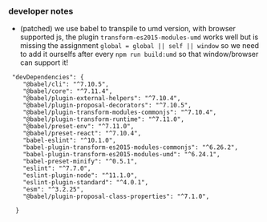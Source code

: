 ### developer notes
- (patched) we use babel to transpile to umd version, with browser supported js, the plugin `transform-es2015-modules-umd` works well but is missing the assignment `global = global || self || window` so we need to add it ourselfs after every `npm run build:umd` so that window/browser can support it!
```
 "devDependencies": {
    "@babel/cli": "^7.10.5",
    "@babel/core": "^7.11.4",
    "@babel/plugin-external-helpers": "^7.10.4",
    "@babel/plugin-proposal-decorators": "^7.10.5",
    "@babel/plugin-transform-modules-commonjs": "^7.10.4",
    "@babel/plugin-transform-runtime": "^7.11.0",
    "@babel/preset-env": "^7.11.0",
    "@babel/preset-react": "^7.10.4",
    "babel-eslint": "^10.1.0",
    "babel-plugin-transform-es2015-modules-commonjs": "^6.26.2",
    "babel-plugin-transform-es2015-modules-umd": "^6.24.1",
    "babel-preset-minify": "^0.5.1",
    "eslint": "^7.7.0",
    "eslint-plugin-node": "^11.1.0",
    "eslint-plugin-standard": "^4.0.1",
    "esm": "^3.2.25",
    "@babel/plugin-proposal-class-properties": "^7.1.0",

  }

```